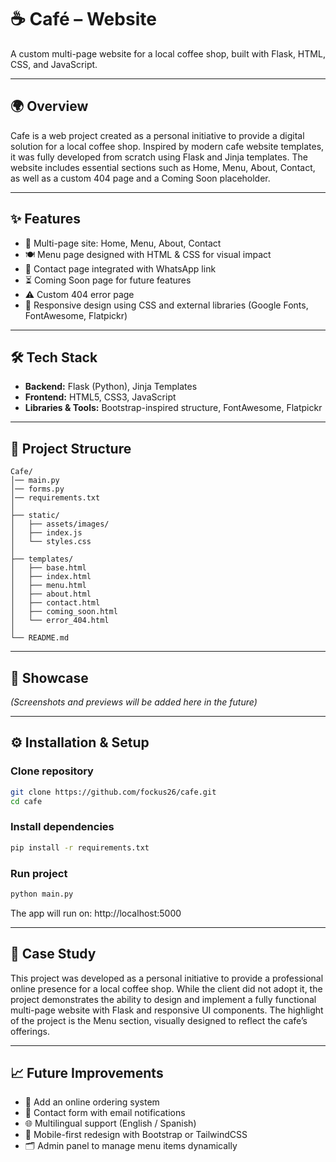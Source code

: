 # ☕ Café – Website

A custom multi-page website for a local coffee shop, built with Flask, HTML, CSS, and JavaScript.

---

## 🌍 Overview

Cafe is a web project created as a personal initiative to provide a digital solution for a local coffee shop. Inspired by modern cafe website templates, it was fully developed from scratch using Flask and Jinja templates. The website includes essential sections such as Home, Menu, About, Contact, as well as a custom 404 page and a Coming Soon placeholder.

---

## ✨ Features

- 📑 Multi-page site: Home, Menu, About, Contact  
- 🍽️ Menu page designed with HTML & CSS for visual impact  
- 📨 Contact page integrated with WhatsApp link  
- ⏳ Coming Soon page for future features  
- ⚠️ Custom 404 error page  
- 🎨 Responsive design using CSS and external libraries (Google Fonts, FontAwesome, Flatpickr)  

---

## 🛠️ Tech Stack

- **Backend:** Flask (Python), Jinja Templates  
- **Frontend:** HTML5, CSS3, JavaScript  
- **Libraries & Tools:** Bootstrap-inspired structure, FontAwesome, Flatpickr  

---

## 📂 Project Structure

```text
Cafe/
│── main.py
│── forms.py
│── requirements.txt
│
├── static/
│   ├── assets/images/
│   ├── index.js
│   └── styles.css
│
├── templates/
│   ├── base.html
│   ├── index.html
│   ├── menu.html
│   ├── about.html
│   ├── contact.html
│   ├── coming_soon.html
│   └── error_404.html
│
└── README.md
```

---

## 📸 Showcase

_(Screenshots and previews will be added here in the future)_

---

## ⚙️ Installation & Setup

### Clone repository
```bash
git clone https://github.com/fockus26/cafe.git
cd cafe
```

### Install dependencies
```bash
pip install -r requirements.txt
```

### Run project
```bash
python main.py
```

The app will run on: http://localhost:5000

---

## 📖 Case Study

This project was developed as a personal initiative to provide a professional online presence for a local coffee shop. While the client did not adopt it, the project demonstrates the ability to design and implement a fully functional multi-page website with Flask and responsive UI components. The highlight of the project is the Menu section, visually designed to reflect the cafe’s offerings.

---

## 📈 Future Improvements

- 🛒 Add an online ordering system
- 📩 Contact form with email notifications
- 🌐 Multilingual support (English / Spanish)
- 📱 Mobile-first redesign with Bootstrap or TailwindCSS
- 🗂️ Admin panel to manage menu items dynamically
